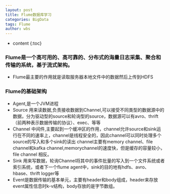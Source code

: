```yaml
---
layout: post
title: Flume数据库学习
categories: BigData
tags: Flume
author: wbs
---
```


* content
{:toc}

### Flume是一个高可用的、高可靠的、分布式的海量日志采集、聚合和传输的系统，基于流式架构。
* Flume最主要的作用就是读取服务器本地文件中的数据然后上传到HDFS










### Flume的基础架构
* Agent,是一个JVM进程
* Source 用来读数据,负责接收数据到Channel,可以接受不同类型的数据源中的数据，分为驱动型的source和轮询型的source，数据源可以有avro、thrift
（前两种表示数据传输的协议）、exec、等等
* Channel 中间件,主要起到一个缓冲区的作用，channel允许source和sink运行在不同的速率上，channel是线程安全的，因此channel可以同时处理多个source的写入和多个sink的读出
channel主要有memory channel、file channel和kafka channel,memorychannel的速度快，但是缓存的容量较小，file  channel 相反。
* Sink 用来写数据，轮询Channel将其中的事件批量的写入到一个文件系统或者索引系统，或者下一个flume agent中，sink的目的地有hdfs、avro、hbase、thrift
logger等
* Event是数据传输的基本单元，主要有header和body组成，header来存放event属性信息时k-v结构，body存放的是字节数组。




